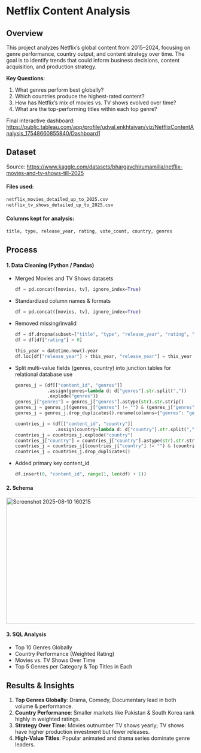 # Netflix Content Analysis
## Overview
This project analyzes Netflix’s global content from 2015–2024, focusing on genre performance, country output, and content strategy over time.
The goal is to identify trends that could inform business decisions, content acquisition, and production strategy.

**Key Questions**:
1. What genres perform best globally?
2. Which countries produce the highest-rated content?
3. How has Netflix’s mix of movies vs. TV shows evolved over time?
4. What are the top-performing titles within each top genre?

Final interactive dashboard: https://public.tableau.com/app/profile/udval.enkhtaivan/viz/NetflixContentAnalysis_17548660855840/Dashboard1

## Dataset
Source: https://www.kaggle.com/datasets/bhargavchirumamilla/netflix-movies-and-tv-shows-till-2025

#### Files used:
```bash
netflix_movies_detailed_up_to_2025.csv
netflix_tv_shows_detailed_up_to_2025.csv
```

#### Columns kept for analysis:
```bash
title, type, release_year, rating, vote_count, country, genres
```

## Process
#### 1. Data Cleaning (Python / Pandas)
- Merged Movies and TV Shows datasets
  ```python
  df = pd.concat([movies, tv], ignore_index=True)
  ```
- Standardized column names & formats
   ```python
  df = pd.concat([movies, tv], ignore_index=True)
  ```
- Removed missing/invalid 
   ```python
   df = df.dropna(subset=["title", "type", "release_year", "rating", "country", "genres"])
   df = df[df["rating"] > 0]

   this_year = datetime.now().year
   df.loc[df["release_year"] > this_year, "release_year"] = this_year
  ```
- Split multi-value fields (genres, country) into junction tables for relational database use
   ```python
   genres_j = (df[["content_id", "genres"]]
               .assign(genres=lambda d: d["genres"].str.split(","))
               .explode("genres"))
   genres_j["genres"] = genres_j["genres"].astype(str).str.strip()
   genres_j = genres_j[(genres_j["genres"] != "") & (genres_j["genres"] != "Unknown")]
   genres_j = genres_j.drop_duplicates().rename(columns={"genres": "genre"})
   
   countries_j = (df[["content_id", "country"]]
                  .assign(country=lambda d: d["country"].str.split(",")))
   countries_j = countries_j.explode("country")
   countries_j["country"] = countries_j["country"].astype(str).str.strip()
   countries_j = countries_j[(countries_j["country"] != "") & (countries_j["country"] != "Unknown")]
   countries_j = countries_j.drop_duplicates()
  ```
- Added primary key content_id
   ```python
  df.insert(0, "content_id", range(1, len(df) + 1))
  ```

#### 2. Schema
   
   <img width="674" height="336" alt="Screenshot 2025-08-10 160215" src="https://github.com/user-attachments/assets/7baadb48-b66a-4899-9411-9750ab6e1ea1" />
   
#### 3. SQL Analysis
- Top 10 Genres Globally
- Country Performance (Weighted Rating)
- Movies vs. TV Shows Over Time
- Top 5 Genres per Category & Top Titles in Each

## Results & Insights
1. **Top Genres Globally**: Drama, Comedy, Documentary lead in both volume & performance.
2. **Country Performance**: Smaller markets like Pakistan & South Korea rank highly in weighted ratings.
3. **Strategy Over Time**: Movies outnumber TV shows yearly; TV shows have higher production investment but fewer releases.
4. **High-Value Titles**: Popular animated and drama series dominate genre leaders.
























